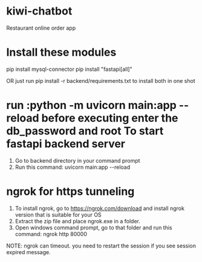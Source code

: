 # kiwi-chatbot
Restaurant online order app

Install these modules
======================

pip install mysql-connector
pip install "fastapi[all]"

OR just run pip install -r backend/requirements.txt to install both in one shot

run :python -m uvicorn main:app --reload
before executing enter the db_password and root
To start fastapi backend server
================================
1. Go to backend directory in your command prompt
2. Run this command: uvicorn main:app --reload

ngrok for https tunneling
================================
1. To install ngrok, go to https://ngrok.com/download and install ngrok version that is suitable for your OS
2. Extract the zip file and place ngrok.exe in a folder.
3. Open windows command prompt, go to that folder and run this command: ngrok http 80000

NOTE: ngrok can timeout. you need to restart the session if you see session expired message.
